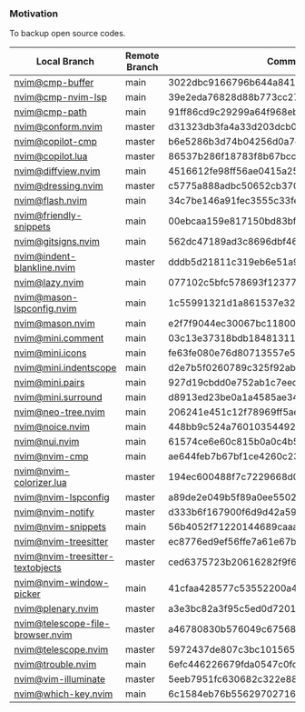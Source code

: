 ### Motivation

To backup open source codes.


 Local Branch                         | Remote Branch | Commit                                  
--------------------------------------|---------------|------------------------------------------
 [nvim@cmp-buffer][]                  | main          | 3022dbc9166796b644a841a02de8dd1cc1d311fa
 [nvim@cmp-nvim-lsp][]                | main          | 39e2eda76828d88b773cc27a3f61d2ad782c922d
 [nvim@cmp-path][]                    | main          | 91ff86cd9c29299a64f968ebb45846c485725f23
 [nvim@conform.nvim][]                | master        | d31323db3fa4a33d203dcb05150d98bd0153c42c
 [nvim@copilot-cmp][]                 | master        | b6e5286b3d74b04256d0a7e3bd2908eabec34b44
 [nvim@copilot.lua][]                 | master        | 86537b286f18783f8b67bccd78a4ef4345679625
 [nvim@diffview.nvim][]               | main          | 4516612fe98ff56ae0415a259ff6361a89419b0a
 [nvim@dressing.nvim][]               | master        | c5775a888adbc50652cb370073fcfec963eca93e
 [nvim@flash.nvim][]                  | main          | 34c7be146a91fec3555c33fe89c7d643f6ef5cf1
 [nvim@friendly-snippets][]           | main          | 00ebcaa159e817150bd83bfe2d51fa3b3377d5c4
 [nvim@gitsigns.nvim][]               | main          | 562dc47189ad3c8696dbf460d38603a74d544849
 [nvim@indent-blankline.nvim][]       | master        | dddb5d21811c319eb6e51a993d8fb44b193aae3f
 [nvim@lazy.nvim][]                   | main          | 077102c5bfc578693f12377846d427f49bc50076
 [nvim@mason-lspconfig.nvim][]        | main          | 1c55991321d1a861537e32446affc5de5d9a6eaf
 [nvim@mason.nvim][]                  | main          | e2f7f9044ec30067bc11800a9e266664b88cda22
 [nvim@mini.comment][]                | main          | 03c13e37318bdb18481311c0ac1adc9ed731caf1
 [nvim@mini.icons][]                  | main          | fe63fe080e76d80713557e5f0c65bc15b14b152d
 [nvim@mini.indentscope][]            | main          | d2e7b5f0260789c325f92ab3421ff9884ea01842
 [nvim@mini.pairs][]                  | main          | 927d19cbdd0e752ab1c7eed87072e71d2cd6ff51
 [nvim@mini.surround][]               | main          | d8913ed23be0a1a4585ae34414821cc343a46174
 [nvim@neo-tree.nvim][]               | main          | 206241e451c12f78969ff5ae53af45616ffc9b72
 [nvim@noice.nvim][]                  | main          | 448bb9c524a7601035449210838e374a30153172
 [nvim@nui.nvim][]                    | main          | 61574ce6e60c815b0a0c4b5655b8486ba58089a1
 [nvim@nvim-cmp][]                    | main          | ae644feb7b67bf1ce4260c231d1d4300b19c6f30
 [nvim@nvim-colorizer.lua][]          | master        | 194ec600488f7c7229668d0e80bd197f3a2b84ff
 [nvim@nvim-lspconfig][]              | master        | a89de2e049b5f89a0ee55029d5a31213bd4de6f8
 [nvim@nvim-notify][]                 | master        | d333b6f167900f6d9d42a59005d82919830626bf
 [nvim@nvim-snippets][]               | main          | 56b4052f71220144689caaa2e5b66222ba5661eb
 [nvim@nvim-treesitter][]             | master        | ec8776ed9ef56ffe7a61e67b64d5d6b6aba2c631
 [nvim@nvim-treesitter-textobjects][] | master        | ced6375723b20616282f9f6a1018a63ae19b106a
 [nvim@nvim-window-picker][]          | main          | 41cfaa428577c53552200a404ae9b3a0b5719706
 [nvim@plenary.nvim][]                | master        | a3e3bc82a3f95c5ed0d7201546d5d2c19b20d683
 [nvim@telescope-file-browser.nvim][] | master        | a46780830b576049c675680650f773bedfa8677a
 [nvim@telescope.nvim][]              | master        | 5972437de807c3bc101565175da66a1aa4f8707a
 [nvim@trouble.nvim][]                | main          | 6efc446226679fda0547c0fd6a7892fd5f5b15d8
 [nvim@vim-illuminate][]              | master        | 5eeb7951fc630682c322e88a9bbdae5c224ff0aa
 [nvim@which-key.nvim][]              | main          | 6c1584eb76b55629702716995cca4ae2798a9cca

[nvim@cmp-buffer]: https://github.com/hrsh7th/cmp-buffer
[nvim@cmp-nvim-lsp]: https://github.com/hrsh7th/cmp-nvim-lsp
[nvim@cmp-path]: https://github.com/hrsh7th/cmp-path
[nvim@conform.nvim]: https://github.com/stevearc/conform.nvim
[nvim@copilot-cmp]: https://github.com/zbirenbaum/copilot-cmp
[nvim@copilot.lua]: https://github.com/zbirenbaum/copilot.lua
[nvim@diffview.nvim]: https://github.com/sindrets/diffview.nvim
[nvim@dressing.nvim]: https://github.com/stevearc/dressing.nvim
[nvim@flash.nvim]: https://github.com/folke/flash.nvim
[nvim@friendly-snippets]: https://github.com/rafamadriz/friendly-snippets
[nvim@gitsigns.nvim]: https://github.com/lewis6991/gitsigns.nvim
[nvim@indent-blankline.nvim]: https://github.com/lukas-reineke/indent-blankline.nvim
[nvim@lazy.nvim]: https://github.com/folke/lazy.nvim
[nvim@mason-lspconfig.nvim]: https://github.com/williamboman/mason-lspconfig.nvim
[nvim@mason.nvim]: https://github.com/williamboman/mason.nvim
[nvim@mini.comment]: https://github.com/echasnovski/mini.comment
[nvim@mini.icons]: https://github.com/echasnovski/mini.icons
[nvim@mini.indentscope]: https://github.com/echasnovski/mini.indentscope
[nvim@mini.pairs]: https://github.com/echasnovski/mini.pairs
[nvim@mini.surround]: https://github.com/echasnovski/mini.surround
[nvim@neo-tree.nvim]: https://github.com/nvim-neo-tree/neo-tree.nvim
[nvim@noice.nvim]: https://github.com/folke/noice.nvim
[nvim@nui.nvim]: https://github.com/MunifTanjim/nui.nvim
[nvim@nvim-cmp]: https://github.com/hrsh7th/nvim-cmp
[nvim@nvim-colorizer.lua]: https://github.com/NvChad/nvim-colorizer.lua
[nvim@nvim-lspconfig]: https://github.com/neovim/nvim-lspconfig
[nvim@nvim-notify]: https://github.com/rcarriga/nvim-notify
[nvim@nvim-snippets]: https://github.com/garymjr/nvim-snippets
[nvim@nvim-treesitter]: https://github.com/nvim-treesitter/nvim-treesitter
[nvim@nvim-treesitter-textobjects]: https://github.com/nvim-treesitter/nvim-treesitter-textobjects
[nvim@nvim-window-picker]: https://github.com/s1n7ax/nvim-window-picker
[nvim@plenary.nvim]: https://github.com/nvim-lua/plenary.nvim
[nvim@telescope-file-browser.nvim]: https://github.com/nvim-telescope/telescope-file-browser.nvim
[nvim@telescope.nvim]: https://github.com/nvim-telescope/telescope.nvim
[nvim@trouble.nvim]: https://github.com/folke/trouble.nvim
[nvim@vim-illuminate]: https://github.com/RRethy/vim-illuminate
[nvim@which-key.nvim]: https://github.com/folke/which-key.nvim